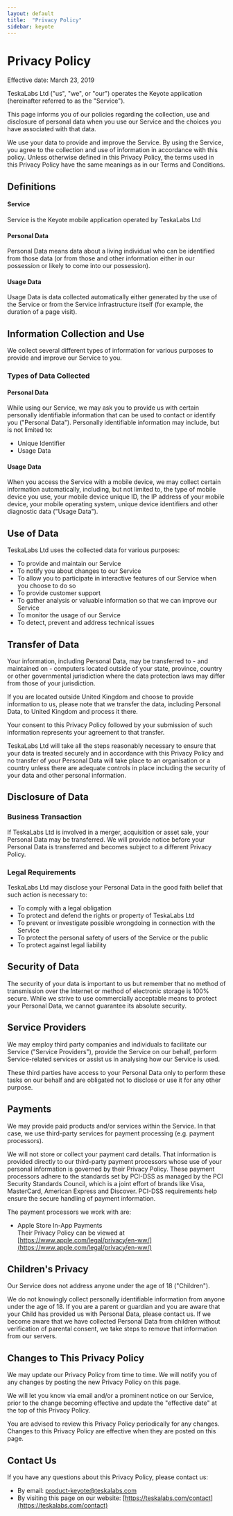 ```yaml
---
layout: default
title:  "Privacy Policy"
sidebar: keyote
---
```


# Privacy Policy

Effective date: March 23, 2019 

TeskaLabs Ltd ("us", "we", or "our") operates the Keyote application (hereinafter referred to as the "Service"). 

This page informs you of our policies regarding the collection, use and disclosure of personal data when you use our Service and the choices you have associated with that data. 

We use your data to provide and improve the Service. By using the Service, you agree to the collection and use of information in accordance with this policy. Unless otherwise defined in this Privacy Policy, the terms used in this Privacy Policy have the same meanings as in our Terms and Conditions. 

## Definitions 

#### Service

Service is the Keyote mobile application operated by TeskaLabs Ltd 

#### Personal Data

Personal Data means data about a living individual who can be identified from those data (or from those and other information either in our possession or likely to come into our possession). 

#### Usage Data

Usage Data is data collected automatically either generated by the use of the Service or from the Service infrastructure itself (for example, the duration of a page visit). 


## Information Collection and Use 
We collect several different types of information for various purposes to provide and improve our Service to you.

### Types of Data Collected 

#### Personal Data 

While using our Service, we may ask you to provide us with certain personally identifiable information that can be used to contact or identify you ("Personal Data"). Personally identifiable information may include, but is not limited to: 
 * Unique Identifier 
 * Usage Data 


#### Usage Data 

When you access the Service with a mobile device, we may collect certain information automatically, including, but not limited to, the type of mobile device you use, your mobile device unique ID, the IP address of your mobile device, your mobile operating system, unique device identifiers and other diagnostic data ("Usage Data"). 

## Use of Data 

TeskaLabs Ltd uses the collected data for various purposes: 

* To provide and maintain our Service 
* To notify you about changes to our Service 
* To allow you to participate in interactive features of our Service when you choose to do so 
* To provide customer support 
* To gather analysis or valuable information so that we can improve our Service 
* To monitor the usage of our Service 
* To detect, prevent and address technical issues 


## Transfer of Data 

Your information, including Personal Data, may be transferred to - and maintained on - computers located outside of your state, province, country or other governmental jurisdiction where the data protection laws may differ from those of your jurisdiction. 

If you are located outside United Kingdom and choose to provide information to us, please note that we transfer the data, including Personal Data, to United Kingdom and process it there. 

Your consent to this Privacy Policy followed by your submission of such information represents your agreement to that transfer. 

TeskaLabs Ltd will take all the steps reasonably necessary to ensure that your data is treated securely and in accordance with this Privacy Policy and no transfer of your Personal Data will take place to an organisation or a country unless there are adequate controls in place including the security of your data and other personal information. 


## Disclosure of Data 

### Business Transaction 

If TeskaLabs Ltd is involved in a merger, acquisition or asset sale, your Personal Data may be transferred. We will provide notice before your Personal Data is transferred and becomes subject to a different Privacy Policy. 


### Legal Requirements 

TeskaLabs Ltd may disclose your Personal Data in the good faith belief that such action is necessary to: 
 * To comply with a legal obligation 
 * To protect and defend the rights or property of TeskaLabs Ltd 
 * To prevent or investigate possible wrongdoing in connection with the Service 
 * To protect the personal safety of users of the Service or the public 
 * To protect against legal liability 


## Security of Data 

The security of your data is important to us but remember that no method of transmission over the Internet or method of electronic storage is 100% secure. While we strive to use commercially acceptable means to protect your Personal Data, we cannot guarantee its absolute security. 


## Service Providers 

We may employ third party companies and individuals to facilitate our Service ("Service Providers"), provide the Service on our behalf, perform Service-related services or assist us in analysing how our Service is used. 

These third parties have access to your Personal Data only to perform these tasks on our behalf and are obligated not to disclose or use it for any other purpose. 

## Payments 

We may provide paid products and/or services within the Service. In that case, we use third-party services for payment processing (e.g. payment processors). 

We will not store or collect your payment card details. That information is provided directly to our third-party payment processors whose use of your personal information is governed by their Privacy Policy. These payment processors adhere to the standards set by PCI-DSS as managed by the PCI Security Standards Council, which is a joint effort of brands like Visa, MasterCard, American Express and Discover. PCI-DSS requirements help ensure the secure handling of payment information. 

The payment processors we work with are: 
 * Apple Store In-App Payments  
   Their Privacy Policy can be viewed at [https://www.apple.com/legal/privacy/en-ww/](https://www.apple.com/legal/privacy/en-ww/)


## Children's Privacy 

Our Service does not address anyone under the age of 18 ("Children"). 

We do not knowingly collect personally identifiable information from anyone under the age of 18. If you are a parent or guardian and you are aware that your Child has provided us with Personal Data, please contact us. If we become aware that we have collected Personal Data from children without verification of parental consent, we take steps to remove that information from our servers. 

## Changes to This Privacy Policy 

We may update our Privacy Policy from time to time. We will notify you of any changes by posting the new Privacy Policy on this page. 

We will let you know via email and/or a prominent notice on our Service, prior to the change becoming effective and update the "effective date" at the top of this Privacy Policy. 

You are advised to review this Privacy Policy periodically for any changes. Changes to this Privacy Policy are effective when they are posted on this page. 


## Contact Us 

If you have any questions about this Privacy Policy, please contact us: 
 * By email: [product-keyote@teskalabs.com](mailto:product-keyote@teskalabs.com)
 * By visiting this page on our website: [https://teskalabs.com/contact](https://teskalabs.com/contact)
